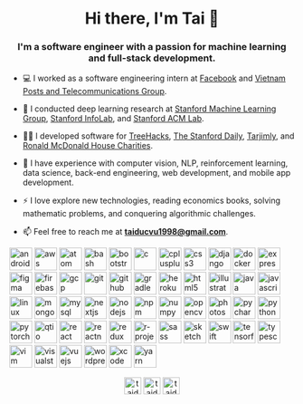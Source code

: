 <h1 align="center">Hi there, I'm Tai 👋</h1>
<h3 align="center">I'm a software engineer with a passion for machine learning and full-stack development.</h3>


- 💻 I worked as a software engineering intern at [Facebook](https://www.facebook.com) and [Vietnam Posts and Telecommunications Group](https://vnpt.com.vn/english).

- 🔭 I conducted deep learning research at [Stanford Machine Learning Group](https://stanfordmlgroup.github.io), [Stanford InfoLab](http://infolab.stanford.edu/), and [Stanford ACM Lab](https://stanfordacm.com/).

- 👨‍💻 I developed software for [TreeHacks](https://www.treehacks.com/), [The Stanford Daily](https://www.stanforddaily.com/), [Tarjimly](https://www.tarjim.ly/en), and [Ronald McDonald House Charities](https://rmhcsd.org/).

- 📝 I have experience with computer vision, NLP, reinforcement learning, data science, back-end engineering, web development, and mobile app development.

- ⚡ I love explore new technologies, reading economics books, solving mathematic problems, and conquering algorithmic challenges.

- 📫 Feel free to reach me at **taiducvu1998@gmail.com**.


<p align="left">
  <img src="https://devicons.github.io/devicon/devicon.git/icons/android/android-original-wordmark.svg" alt="android" width="40" height="40"/>
  <img src="https://devicons.github.io/devicon/devicon.git/icons/amazonwebservices/amazonwebservices-original-wordmark.svg" alt="aws" width="40" height="40"/>
  <img src="https://devicons.github.io/devicon/devicon.git/icons/atom/atom-original.svg" alt="atom" width="40" height="40"/>
  <img src="https://www.vectorlogo.zone/logos/gnu_bash/gnu_bash-icon.svg" alt="bash" width="40" height="40"/>
  <img src="https://devicons.github.io/devicon/devicon.git/icons/bootstrap/bootstrap-plain.svg" alt="bootstrap" width="40" height="40"/>
  <img src="https://devicons.github.io/devicon/devicon.git/icons/c/c-original.svg" alt="c" width="40" height="40"/>
  <img src="https://devicons.github.io/devicon/devicon.git/icons/cplusplus/cplusplus-original.svg" alt="cplusplus" width="40" height="40"/>
  <img src="https://devicons.github.io/devicon/devicon.git/icons/css3/css3-original-wordmark.svg" alt="css3" width="40" height="40"/>
  <img src="https://devicons.github.io/devicon/devicon.git/icons/django/django-original.svg" alt="django" width="40" height="40"/>
  <img src="https://devicons.github.io/devicon/devicon.git/icons/docker/docker-original-wordmark.svg" alt="docker" width="40" height="40"/>
  <img src="https://devicons.github.io/devicon/devicon.git/icons/express/express-original-wordmark.svg" alt="express" width="40" height="40"/>
  <img src="https://www.vectorlogo.zone/logos/figma/figma-icon.svg" alt="figma" width="40" height="40"/>
  <img src="https://www.vectorlogo.zone/logos/firebase/firebase-icon.svg" alt="firebase" width="40" height="40"/>
  <img src="https://www.vectorlogo.zone/logos/google_cloud/google_cloud-icon.svg" alt="gcp" width="40" height="40"/>
  <img src="https://www.vectorlogo.zone/logos/git-scm/git-scm-icon.svg" alt="git" width="40" height="40"/>
  <img src="https://devicons.github.io/devicon/devicon.git/icons/github/github-original.svg" alt="github" width="40" height="40"/>
  <img src="https://devicons.github.io/devicon/devicon.git/icons/gradle/gradle-plain.svg" alt="gradle" width="40" height="40"/>
  <img src="https://devicons.github.io/devicon/devicon.git/icons/heroku/heroku-original.svg" alt="heroku" width="40" height="40"/>
  <img src="https://devicons.github.io/devicon/devicon.git/icons/html5/html5-original-wordmark.svg" alt="html5" width="40" height="40"/>
  <img src="https://devicons.github.io/devicon/devicon.git/icons/illustrator/illustrator-plain.svg" alt="illustrator" width="40" height="40"/>
  <img src="https://devicons.github.io/devicon/devicon.git/icons/java/java-original-wordmark.svg" alt="java" width="40" height="40"/>
  <img src="https://devicons.github.io/devicon/devicon.git/icons/javascript/javascript-original.svg" alt="javascript" width="40" height="40"/>
  <img src="https://devicons.github.io/devicon/devicon.git/icons/linux/linux-original.svg" alt="linux" width="40" height="40"/>
  <img src="https://devicons.github.io/devicon/devicon.git/icons/mongodb/mongodb-original-wordmark.svg" alt="mongodb" width="40" height="40"/>
  <img src="https://devicons.github.io/devicon/devicon.git/icons/mysql/mysql-original-wordmark.svg" alt="mysql" width="40" height="40"/>
  <img src="https://cdn.worldvectorlogo.com/logos/nextjs-3.svg" alt="nextjs" width="40" height="40"/>
  <img src="https://devicons.github.io/devicon/devicon.git/icons/nodejs/nodejs-original-wordmark.svg" alt="nodejs" width="40" height="40"/>
  <img src="https://devicons.github.io/devicon/devicon.git/icons/npm/npm-original-wordmark.svg" alt="npm" width="40" height="40"/>
  <img src="https://www.vectorlogo.zone/logos/numpy/numpy-icon.svg" alt="numpy" width="40" height="40"/>
  <img src="https://www.vectorlogo.zone/logos/opencv/opencv-icon.svg" alt="opencv" width="40" height="40"/>
  <img src="https://devicons.github.io/devicon/devicon.git/icons/photoshop/photoshop-plain.svg" alt="photoshop" width="40" height="40"/>
  <img src="https://devicons.github.io/devicon/devicon.git/icons/pycharm/pycharm-original.svg" alt="pycharm" width="40" height="40"/>
  <img src="https://devicons.github.io/devicon/devicon.git/icons/python/python-original.svg" alt="python" width="40" height="40"/>
  <img src="https://www.vectorlogo.zone/logos/pytorch/pytorch-icon.svg" alt="pytorch" width="40" height="40"/>
  <img src="https://www.vectorlogo.zone/logos/qtio/qtio-icon.svg" alt="qtio" width="40" height="40"/>
  <img src="https://devicons.github.io/devicon/devicon.git/icons/react/react-original-wordmark.svg" alt="react" width="40" height="40"/>
  <img src="https://reactnative.dev/img/header_logo.svg" alt="reactnative" width="40" height="40"/>
  <img src="https://devicons.github.io/devicon/devicon.git/icons/redux/redux-original.svg" alt="redux" width="40" height="40"/>
  <img src="https://www.vectorlogo.zone/logos/r-project/r-project-icon.svg" alt="r-project" width="40" height="40"/>
  <img src="https://devicons.github.io/devicon/devicon.git/icons/sass/sass-original.svg" alt="sass" width="40" height="40"/>
  <img src="https://www.vectorlogo.zone/logos/sketchapp/sketchapp-icon.svg" alt="sketch" width="40" height="40"/>
  <img src="https://devicons.github.io/devicon/devicon.git/icons/swift/swift-original-wordmark.svg" alt="swift" width="40" height="40"/>
  <img src="https://www.vectorlogo.zone/logos/tensorflow/tensorflow-icon.svg" alt="tensorflow" width="40" height="40"/>
  <img src="https://devicons.github.io/devicon/devicon.git/icons/typescript/typescript-original.svg" alt="typescript" width="40" height="40"/>
  <img src="https://devicons.github.io/devicon/devicon.git/icons/vim/vim-original.svg" alt="vim" width="40" height="40"/>
  <img src="https://devicons.github.io/devicon/devicon.git/icons/visualstudio/visualstudio-plain.svg" alt="visualstudio" width="40" height="40"/>
  <img src="https://devicons.github.io/devicon/devicon.git/icons/vuejs/vuejs-original-wordmark.svg" alt="vuejs" width="40" height="40"/>
  <img src="https://devicons.github.io/devicon/devicon.git/icons/wordpress/wordpress-plain.svg" alt="wordpress" width="40" height="40"/>
  <img src="https://www.vectorlogo.zone/logos/apple_xcode/apple_xcode-icon.svg" alt="xcode" width="40" height="40"/>
  <img src="https://devicons.github.io/devicon/devicon.git/icons/yarn/yarn-original.svg" alt="yarn" width="40" height="40"/>
</p>


<p align="center"> 
  <a href="https://linkedin.com/in/taiducvu" target="blank"><img align="center" src="https://cdn.jsdelivr.net/npm/simple-icons@3.0.1/icons/linkedin.svg" alt="taiducvu" height="30" width="30" /></a>
  <a href="mailto:taiducvu1998@gmail.com" target="blank"><img align="center" src="https://cdn.jsdelivr.net/npm/simple-icons@3.0.1/icons/gmail.svg" alt="taiducvu" height="30" width="30" /></a>
  <a href="https://github.com/taivu1998" target="blank"><img align="center" src="https://cdn.jsdelivr.net/npm/simple-icons@3.0.1/icons/github.svg" alt="taiducvu" height="30" width="30" /></a>
</p>
